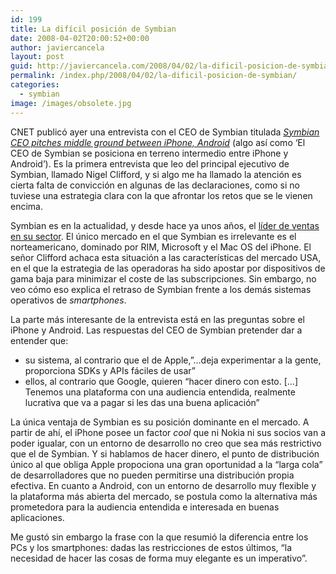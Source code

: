 ```yaml
---
id: 199
title: La difícil posición de Symbian
date: 2008-04-02T20:00:52+00:00
author: javiercancela
layout: post
guid: http://javiercancela.com/2008/04/02/la-dificil-posicion-de-symbian/
permalink: /index.php/2008/04/02/la-dificil-posicion-de-symbian/
categories:
  - symbian
image: /images/obsolete.jpg
---
```

CNET publicó ayer una entrevista con el CEO de Symbian titulada [_Symbian CEO pitches middle ground between iPhone, Android_](http://www.news.com/8301-13579_3-9907219-37.html?tag=nl.e703 "Symbian CEO pitches middle ground between iPhone, Android") (algo así como &#8216;El CEO de Symbian se posiciona en terreno intermedio entre iPhone y Android&#8217;). Es la primera entrevista que leo del principal ejecutivo de Symbian, llamado Nigel Clifford, y si algo me ha llamado la atención es cierta falta de convicción en algunas de las declaraciones, como si no tuviese una estrategia clara con la que afrontar los retos que se le vienen encima.

Symbian es en la actualidad, y desde hace ya unos años, el  [líder de ventas en su sector](http://javiercancela.com/2007/12/05/estadisticas-de-venta-de-dispositivos-moviles-por-sistema-operativo-segun-symbian/ "Lider"). El único mercado en el que Symbian es irrelevante es el norteamericano, dominado por RIM, Microsoft y el Mac OS del iPhone. El señor Clifford achaca esta situación a las características del mercado USA, en el que la estrategia de las operadoras ha sido apostar por dispositivos de gama baja para minimizar el coste de las subscripciones. Sin embargo, no veo cómo eso explica el retraso de Symbian frente a los demás sistemas operativos de _smartphones_.

La parte más interesante de la entrevista está en las preguntas sobre el iPhone y Android. Las respuestas del CEO de Symbian pretender dar a entender que:

  * su sistema, al contrario que el de Apple,&#8221;&#8230;deja experimentar a la gente, proporciona SDKs y APIs fáciles de usar&#8221;
  * ellos, al contrario que Google, quieren &#8220;hacer dinero con esto. [&#8230;] Tenemos una plataforma con una audiencia entendida, realmente lucrativa que va a pagar si les das una buena aplicación&#8221;

La única ventaja de Symbian es su posición dominante en el mercado. A partir de ahí, el iPhone posee un factor _cool_ que ni Nokia ni sus socios van a poder igualar, con un entorno de desarrollo no creo que sea más restrictivo que el de Symbian. Y si hablamos de hacer dinero, el punto de distribución único al que obliga Apple propociona una gran oportunidad a la &#8220;larga cola&#8221; de desarrolladores que no pueden permitirse una distribución propia efectiva. En cuanto a Android, con un entorno de desarrollo muy flexible y la plataforma más abierta del mercado, se postula como la alternativa más prometedora para la audiencia entendida e interesada en buenas aplicaciones.

Me gustó sin embargo la frase con la que resumió la diferencia entre los PCs y los smartphones: dadas las restricciones de estos últimos, &#8220;la necesidad de hacer las cosas de forma muy elegante es un imperativo&#8221;.